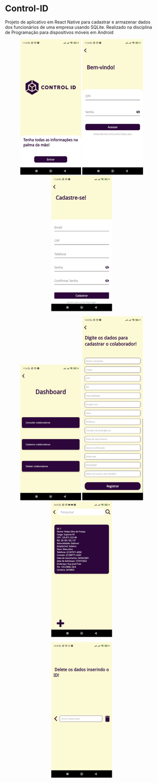 # Control-ID

Projeto de aplicativo em React Native para cadastrar e armazenar dados dos funcionários de uma empresa usando SQLite.
Realizado na disciplina de Programação para dispositivos móveis em Android

<p align="center">
  <img src="imagens/Telas/IMG-20231122-WA0009.jpg" width="200" />
  <img src="imagens/Telas/IMG-20231122-WA0010.jpg" width="200" />
  <img src="imagens/Telas/IMG-20231122-WA0011.jpg" width="200" />
</p>

<p align="center">
  <img src="imagens/Telas/IMG-20231122-WA0012.jpg" width="200" />
  <img src="imagens/Telas/IMG-20231122-WA0013.jpg" width="200" />
  <img src="imagens/Telas/IMG-20231122-WA0014.jpg" width="200" />
</p>

<p align="center">
  <img src="imagens/Telas/IMG-20231122-WA0015.jpg" width="200" />
</p>
